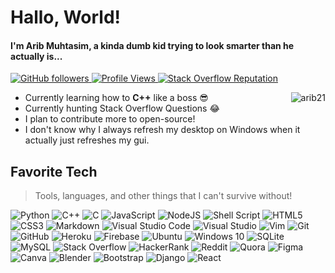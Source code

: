 <h1 align="left" id="arib21-title">Hallo, World!</h1>
<h4 align="left">I'm Arib Muhtasim, a kinda dumb kid trying to look smarter than he actually is...</h4>

<p align="stats">
  <a href="https://github.com/arib21?tab=followers">
    <img alt="GitHub followers" src="https://img.shields.io/github/followers/arib21?logo=Github&style=for-the-badge">
  </a>
  <a href="https://github.com/arib21">
    <img alt="Profile Views" src="https://badges.pufler.dev/visits/arib21/arib21?style=for-the-badge&label=Profile+Visits&color=blue">
  </a>
  <a href="https://stackoverflow.com/users/13740561/arib-muhtasim?tab=profile">
    <img alt="Stack Overflow Reputation" src="https://img.shields.io/badge/StonkOverflow%20Reputation-118-orange?style=for-the-badge&logo=stackoverflow">
  </a>
</p>

<a href="https://github.com/arib21">
  <img src="https://github-readme-stats.vercel.app/api?username=arib21&show_icons=true&count_private=true&include_all_commits=true&theme=radical&layout=compact" alt="arib21" align="right" />
</a>

- Currently learning how to **C++** like a boss :sunglasses:
- Currently hunting Stack Overflow Questions :joy:
- I plan to contribute more to open-source!
- I don't know why I always refresh my desktop on Windows when it actually just refreshes my gui.

<h2 align="left" id="fav-tech">Favorite Tech</h2>

> Tools, languages, and other things that I can't survive without!

<img alt="Python" src="https://img.shields.io/badge/python-%2314354C.svg?style=for-the-badge&logo=python&logoColor=white"/> <img alt="C++" src="https://img.shields.io/badge/c++-%2300599C.svg?style=for-the-badge&logo=c%2B%2B&logoColor=white"/> <img alt="C" src="https://img.shields.io/badge/c-%2300599C.svg?style=for-the-badge&logo=c&logoColor=white"/> <img alt="JavaScript" src="https://img.shields.io/badge/javascript-%23323330.svg?style=for-the-badge&logo=javascript&logoColor=%23F7DF1E"/> <img alt="NodeJS" src="https://img.shields.io/badge/node.js-%2343853D.svg?style=for-the-badge&logo=node-dot-js&logoColor=white"/> <img alt="Shell Script" src="https://img.shields.io/badge/shell_script-%23121011.svg?style=for-the-badge&logo=gnu-bash&logoColor=white"/> <img alt="HTML5" src="https://img.shields.io/badge/html5-%23E34F26.svg?style=for-the-badge&logo=html5&logoColor=white"/> <img alt="CSS3" src="https://img.shields.io/badge/css3-%231572B6.svg?style=for-the-badge&logo=css3&logoColor=white"/> <img alt="Markdown" src="https://img.shields.io/badge/markdown-%23000000.svg?style=for-the-badge&logo=markdown&logoColor=white"/> <img alt="Visual Studio Code" src="https://img.shields.io/badge/VisualStudioCode-0078d7.svg?style=for-the-badge&logo=visual-studio-code&logoColor=white"/> <img alt="Visual Studio" src="https://img.shields.io/badge/VisualStudio-5C2D91.svg?style=for-the-badge&logo=visual-studio&logoColor=white"/> <img alt="Vim" src="https://img.shields.io/badge/VIM-%2311AB00.svg?style=for-the-badge&logo=vim&logoColor=white"/> <img alt="Git" src="https://img.shields.io/badge/git-%23F05033.svg?style=for-the-badge&logo=git&logoColor=white"/> <img alt="GitHub" src="https://img.shields.io/badge/github-%23121011.svg?style=for-the-badge&logo=github&logoColor=white"/> <img alt="Heroku" src="https://img.shields.io/badge/heroku-%23430098.svg?style=for-the-badge&logo=heroku&logoColor=white"/> <img alt="Firebase" src="https://img.shields.io/badge/firebase-%23039BE5.svg?style=for-the-badge&logo=firebase"/> <img alt="Ubuntu" src="https://img.shields.io/badge/Ubuntu-E95420?style=for-the-badge&logo=ubuntu&logoColor=white" /> <img alt="Windows 10" src="https://img.shields.io/badge/Windows-0078D6?style=for-the-badge&logo=windows&logoColor=white" /> <img alt="SQLite" src ="https://img.shields.io/badge/sqlite-%2307405e.svg?style=for-the-badge&logo=sqlite&logoColor=white"/> <img alt="MySQL" src="https://img.shields.io/badge/mysql-%2300f.svg?style=for-the-badge&logo=mysql&logoColor=white"/> <img alt="Stack Overflow" src="https://img.shields.io/badge/-Stackoverflow-FE7A16?style=for-the-badge&logo=stack-overflow&logoColor=white"/> <img alt="HackerRank" src="https://img.shields.io/badge/-Hackerrank-2EC866?style=for-the-badge&logo=HackerRank&logoColor=white"/> <img alt="Reddit" src="https://img.shields.io/badge/Reddit-%23FF4500.svg?style=for-the-badge&logo=Reddit&logoColor=white"/> <img alt="Quora" src="https://img.shields.io/badge/Quora-%23B92B27.svg?style=for-the-badge&logo=Quora&logoColor=white"/> <img alt="Figma" src="https://img.shields.io/badge/figma-%23F24E1E.svg?style=for-the-badge&logo=figma&logoColor=white"/> <img alt="Canva" src="https://img.shields.io/badge/Canva-%2300C4CC.svg?style=for-the-badge&logo=Canva&logoColor=white"/> <img alt="Blender" src="https://img.shields.io/badge/blender-%23F5792A.svg?style=for-the-badge&logo=blender&logoColor=white"/> <img alt="Bootstrap" src="https://img.shields.io/badge/bootstrap-%23563D7C.svg?style=for-the-badge&logo=bootstrap&logoColor=white"/> <img alt="Django" src="https://img.shields.io/badge/django-%23092E20.svg?style=for-the-badge&logo=django&logoColor=white"/> <img alt="React" src="https://img.shields.io/badge/react-%2320232a.svg?style=for-the-badge&logo=react&logoColor=%2361DAFB"/>
